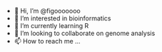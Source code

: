 - 👋 Hi, I’m @figooooooo
- 👀 I’m interested in bioinformatics
- 🌱 I’m currently learning R
- 💞️ I’m looking to collaborate on genome analysis
- 📫 How to reach me ...

<!---
figooooooo/figooooooo is a ✨ special ✨ repository because its `README.md` (this file) appears on your GitHub profile.
You can click the Preview link to take a look at your changes.
--->
